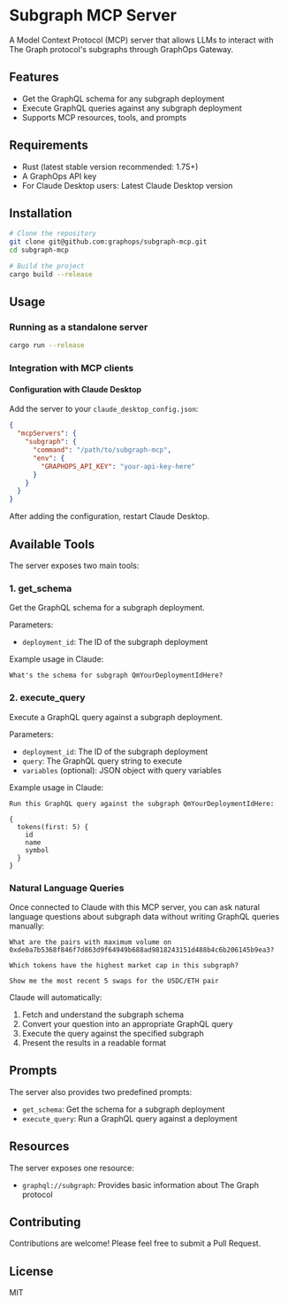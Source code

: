 # Subgraph MCP Server

A Model Context Protocol (MCP) server that allows LLMs to interact with The Graph protocol's subgraphs through GraphOps Gateway.

## Features

- Get the GraphQL schema for any subgraph deployment
- Execute GraphQL queries against any subgraph deployment
- Supports MCP resources, tools, and prompts

## Requirements

- Rust (latest stable version recommended: 1.75+)
- A GraphOps API key
- For Claude Desktop users: Latest Claude Desktop version

## Installation

```bash
# Clone the repository
git clone git@github.com:graphops/subgraph-mcp.git
cd subgraph-mcp

# Build the project
cargo build --release
```

## Usage

### Running as a standalone server

```bash
cargo run --release
```

### Integration with MCP clients

#### Configuration with Claude Desktop

Add the server to your `claude_desktop_config.json`:

```json
{
  "mcpServers": {
    "subgraph": {
      "command": "/path/to/subgraph-mcp",
      "env": {
        "GRAPHOPS_API_KEY": "your-api-key-here"
      }
    }
  }
}
```

After adding the configuration, restart Claude Desktop.

## Available Tools

The server exposes two main tools:

### 1. get_schema

Get the GraphQL schema for a subgraph deployment.

Parameters:

- `deployment_id`: The ID of the subgraph deployment

Example usage in Claude:

```
What's the schema for subgraph QmYourDeploymentIdHere?
```

### 2. execute_query

Execute a GraphQL query against a subgraph deployment.

Parameters:

- `deployment_id`: The ID of the subgraph deployment
- `query`: The GraphQL query string to execute
- `variables` (optional): JSON object with query variables

Example usage in Claude:

```
Run this GraphQL query against the subgraph QmYourDeploymentIdHere:

{
  tokens(first: 5) {
    id
    name
    symbol
  }
}
```

### Natural Language Queries

Once connected to Claude with this MCP server, you can ask natural language questions about subgraph data without writing GraphQL queries manually:

```
What are the pairs with maximum volume on 0xde0a7b5368f846f7d863d9f64949b688ad9818243151d488b4c6b206145b9ea3?

Which tokens have the highest market cap in this subgraph?

Show me the most recent 5 swaps for the USDC/ETH pair
```

Claude will automatically:

1. Fetch and understand the subgraph schema
2. Convert your question into an appropriate GraphQL query
3. Execute the query against the specified subgraph
4. Present the results in a readable format

## Prompts

The server also provides two predefined prompts:

- `get_schema`: Get the schema for a subgraph deployment
- `execute_query`: Run a GraphQL query against a deployment

## Resources

The server exposes one resource:

- `graphql://subgraph`: Provides basic information about The Graph protocol

## Contributing

Contributions are welcome! Please feel free to submit a Pull Request.

## License

MIT
